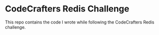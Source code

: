 # CodeCrafters Redis Challenge

This repo contains the code I wrote while following the CodeCrafters
Redis challenge.
